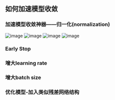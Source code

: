 ## 如何加速模型收敛

### 加速模型收敛神器——归一化(normalization)
  ![image](https://user-images.githubusercontent.com/59279781/120909607-3e2f6c00-c6a9-11eb-8da6-70d0baccbf30.png)
  ![image](https://user-images.githubusercontent.com/59279781/120909612-48516a80-c6a9-11eb-9a09-e077b505cbdb.png)
  ![image](https://user-images.githubusercontent.com/59279781/120909618-50a9a580-c6a9-11eb-8a57-5ca2ab32f385.png)
  ![image](https://user-images.githubusercontent.com/59279781/120909622-57381d00-c6a9-11eb-9d0e-2ca63d2724cb.png)

### Early Stop

### 增大learning rate

### 增大batch size

### 优化模型-加入类似残差网络结构
